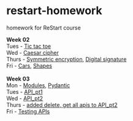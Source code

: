 # restart-homework
homework for ReStart course

**Week 02** <br>
Tues - [Tic tac toe](Week02/ticTacToe) <br>
Wed - [Caesar cipher](Week02/caesarCipher) <br>
Thurs - [Symmetric encryption](Week02/symmetricEncryptionOp), [Digital signature](Week02/digitalSignature)<br>
Fri - [Cars](Week02/cars), [Shapes](Week02/shapes)<br>
<br>
**Week 03** <br>
Mon - [Modules](Week03/modules), [Pydantic](Week03/pydantic)<br>
Tues - [API_pt1](Week03/api_pt1)<br>
Wed - [API_pt2](Week03/api_p2)<br>
Thurs - [added delete, get all apis to API_pt2](Week03/api_pt2)<br>
Fri - [Testing APIs](Week03/testing_api_pt2/)<br>